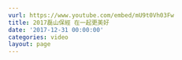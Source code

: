 ```yaml
---
vurl: https://www.youtube.com/embed/mU9t0Vh03Fw
title: 2017磊山保經 在一起更美好
date: '2017-12-31 00:00:00'
categories: video
layout: page
---
```


